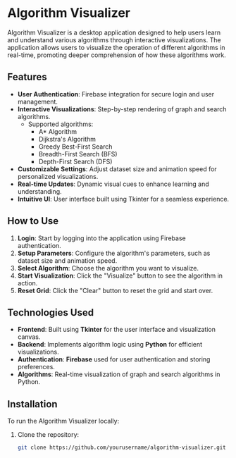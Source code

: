 # Algorithm Visualizer

Algorithm Visualizer is a desktop application designed to help users learn and understand various algorithms through interactive visualizations. The application allows users to visualize the operation of different algorithms in real-time, promoting deeper comprehension of how these algorithms work.

## Features

- **User Authentication**: Firebase integration for secure login and user management.
- **Interactive Visualizations**: Step-by-step rendering of graph and search algorithms.
  - Supported algorithms:
    - A* Algorithm
    - Dijkstra's Algorithm
    - Greedy Best-First Search
    - Breadth-First Search (BFS)
    - Depth-First Search (DFS)
- **Customizable Settings**: Adjust dataset size and animation speed for personalized visualizations.
- **Real-time Updates**: Dynamic visual cues to enhance learning and understanding.
- **Intuitive UI**: User interface built using Tkinter for a seamless experience.

## How to Use

1. **Login**: Start by logging into the application using Firebase authentication.
2. **Setup Parameters**: Configure the algorithm's parameters, such as dataset size and animation speed.
3. **Select Algorithm**: Choose the algorithm you want to visualize.
4. **Start Visualization**: Click the "Visualize" button to see the algorithm in action.
5. **Reset Grid**: Click the "Clear" button to reset the grid and start over.

## Technologies Used

- **Frontend**: Built using **Tkinter** for the user interface and visualization canvas.
- **Backend**: Implements algorithm logic using **Python** for efficient visualizations.
- **Authentication**: **Firebase** used for user authentication and storing preferences.
- **Algorithms**: Real-time visualization of graph and search algorithms in Python.

## Installation

To run the Algorithm Visualizer locally:

1. Clone the repository:
   ```bash
   git clone https://github.com/yourusername/algorithm-visualizer.git
